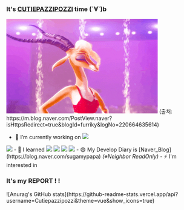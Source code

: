 ### It's <u>CUTIEPAZZIPOZZI</u> time (´∀`)b

<img src="./image/가젤들썩들썩.gif" width="400" height="250"/>
(출처: https://m.blog.naver.com/PostView.naver?isHttpsRedirect=true&blogId=furriky&logNo=220664635614)


- 🔭 I’m currently working on <img src="https://img.shields.io/badge/Java-ED8B00?style=for-the-badge&logo=java&logoColor=white">
<img src="	https://img.shields.io/badge/Spring-6DB33F?style=for-the-badge&logo=spring&logoColor=white">
- 🌱 I learned <img src="https://img.shields.io/badge/HTML-239120?style=for-the-badge&logo=html5&logoColor=white"> 
<img src="https://img.shields.io/badge/CSS-239120?&style=for-the-badge&logo=css3&logoColor=white">
<img src="https://img.shields.io/badge/C%2B%2B-00599C?style=for-the-badge&logo=c%2B%2B&logoColor=white">
<img src="https://img.shields.io/badge/C-00599C?style=for-the-badge&logo=c&logoColor=white">
- 😄 My Develop Diary is [Naver_Blog](https://blog.naver.com/sugamypapa) <em>(※Neighbor ReadOnly)</em>
- ⚡ I'm interested in 

<br>

<h3>It's my REPORT ! ! </h3>
![Anurag's GitHub stats](https://github-readme-stats.vercel.app/api?username=Cutiepazzipozzi&theme=vue&show_icons=true)

<!--
**Cutiepazzipozzi/Cutiepazzipozzi** is a ✨ _special_ ✨ repository because its `README.md` (this file) appears on your GitHub profile.

Here are some ideas to get you started:

- 🔭 I’m currently working on ...
- 🌱 I’m currently learning ...
- 👯 I’m looking to collaborate on ...
- 🤔 I’m looking for help with ...
- 💬 Ask me about ...
- 📫 How to reach me: ...
- 😄 Pronouns: ...
- ⚡ Fun fact: ...
-->
